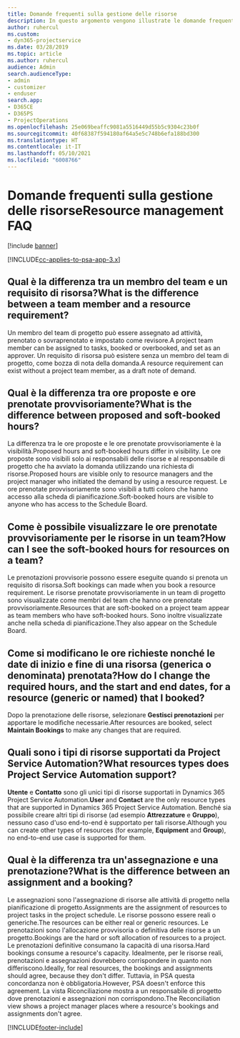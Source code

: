 ```yaml
---
title: Domande frequenti sulla gestione delle risorse
description: In questo argomento vengono illustrate le domande frequenti sulla gestione delle risorse.
author: ruhercul
ms.custom:
- dyn365-projectservice
ms.date: 03/28/2019
ms.topic: article
ms.author: ruhercul
audience: Admin
search.audienceType:
- admin
- customizer
- enduser
search.app:
- D365CE
- D365PS
- ProjectOperations
ms.openlocfilehash: 25e069beaffc9081a5516449d55b5c9304c23b0f
ms.sourcegitcommit: 40f68387f594180af64a5e5c748b6efa188bd300
ms.translationtype: HT
ms.contentlocale: it-IT
ms.lasthandoff: 05/10/2021
ms.locfileid: "6008766"
---
```

# <a name="resource-management-faq"></a><span data-ttu-id="cff7e-103">Domande frequenti sulla gestione delle risorse</span><span class="sxs-lookup"><span data-stu-id="cff7e-103">Resource management FAQ</span></span>

[!include [banner](../includes/psa-now-project-operations.md)]

[!INCLUDE[cc-applies-to-psa-app-3.x](../includes/cc-applies-to-psa-app-3x.md)]

## <a name="what-is-the-difference-between-a-team-member-and-a-resource-requirement"></a><span data-ttu-id="cff7e-104">Qual è la differenza tra un membro del team e un requisito di risorsa?</span><span class="sxs-lookup"><span data-stu-id="cff7e-104">What is the difference between a team member and a resource requirement?</span></span>

<span data-ttu-id="cff7e-105">Un membro del team di progetto può essere assegnato ad attività, prenotato o sovraprenotato e impostato come revisore.</span><span class="sxs-lookup"><span data-stu-id="cff7e-105">A project team member can be assigned to tasks, booked or overbooked, and set as an approver.</span></span> <span data-ttu-id="cff7e-106">Un requisito di risorsa può esistere senza un membro del team di progetto, come bozza di nota della domanda.</span><span class="sxs-lookup"><span data-stu-id="cff7e-106">A resource requirement can exist without a project team member, as a draft note of demand.</span></span> 

## <a name="what-is-the-difference-between-proposed-and-soft-booked-hours"></a><span data-ttu-id="cff7e-107">Qual è la differenza tra ore proposte e ore prenotate provvisoriamente?</span><span class="sxs-lookup"><span data-stu-id="cff7e-107">What is the difference between proposed and soft-booked hours?</span></span>

<span data-ttu-id="cff7e-108">La differenza tra le ore proposte e le ore prenotate provvisoriamente è la visibilità.</span><span class="sxs-lookup"><span data-stu-id="cff7e-108">Proposed hours and soft-booked hours differ in visibility.</span></span> <span data-ttu-id="cff7e-109">Le ore proposte sono visibili solo ai responsabili delle risorse e al responsabile di progetto che ha avviato la domanda utilizzando una richiesta di risorse.</span><span class="sxs-lookup"><span data-stu-id="cff7e-109">Proposed hours are visible only to resource managers and the project manager who initiated the demand by using a resource request.</span></span> <span data-ttu-id="cff7e-110">Le ore prenotate provvisoriamente sono visibili a tutti coloro che hanno accesso alla scheda di pianificazione.</span><span class="sxs-lookup"><span data-stu-id="cff7e-110">Soft-booked hours are visible to anyone who has access to the Schedule Board.</span></span>

## <a name="how-can-i-see-the-soft-booked-hours-for-resources-on-a-team"></a><span data-ttu-id="cff7e-111">Come è possibile visualizzare le ore prenotate provvisoriamente per le risorse in un team?</span><span class="sxs-lookup"><span data-stu-id="cff7e-111">How can I see the soft-booked hours for resources on a team?</span></span>

<span data-ttu-id="cff7e-112">Le prenotazioni provvisorie possono essere eseguite quando si prenota un requisito di risorsa.</span><span class="sxs-lookup"><span data-stu-id="cff7e-112">Soft bookings can made when you book a resource requirement.</span></span> <span data-ttu-id="cff7e-113">Le risorse prenotate provvisoriamente in un team di progetto sono visualizzate come membri del team che hanno ore prenotate provvisoriamente.</span><span class="sxs-lookup"><span data-stu-id="cff7e-113">Resources that are soft-booked on a project team appear as team members who have soft-booked hours.</span></span> <span data-ttu-id="cff7e-114">Sono inoltre visualizzate anche nella scheda di pianificazione.</span><span class="sxs-lookup"><span data-stu-id="cff7e-114">They also appear on the Schedule Board.</span></span>

## <a name="how-do-i-change-the-required-hours-and-the-start-and-end-dates-for-a-resource-generic-or-named-that-i-booked"></a><span data-ttu-id="cff7e-115">Come si modificano le ore richieste nonché le date di inizio e fine di una risorsa (generica o denominata) prenotata?</span><span class="sxs-lookup"><span data-stu-id="cff7e-115">How do I change the required hours, and the start and end dates, for a resource (generic or named) that I booked?</span></span>

<span data-ttu-id="cff7e-116">Dopo la prenotazione delle risorse, selezionare **Gestisci prenotazioni** per apportare le modifiche necessarie.</span><span class="sxs-lookup"><span data-stu-id="cff7e-116">After resources are booked, select **Maintain Bookings** to make any changes that are required.</span></span>

## <a name="what-resources-types-does-project-service-automation-support"></a><span data-ttu-id="cff7e-117">Quali sono i tipi di risorse supportati da Project Service Automation?</span><span class="sxs-lookup"><span data-stu-id="cff7e-117">What resources types does Project Service Automation support?</span></span>

<span data-ttu-id="cff7e-118">**Utente** e **Contatto** sono gli unici tipi di risorse supportati in Dynamics 365 Project Service Automation.</span><span class="sxs-lookup"><span data-stu-id="cff7e-118">**User** and **Contact** are the only resource types that are supported in Dynamics 365 Project Service Automation.</span></span> <span data-ttu-id="cff7e-119">Benché sia possibile creare altri tipi di risorse (ad esempio **Attrezzature** e **Gruppo**), nessuno caso d'uso end-to-end è supportato per tali risorse.</span><span class="sxs-lookup"><span data-stu-id="cff7e-119">Although you can create other types of resources (for example, **Equipment** and **Group**), no end-to-end use case is supported for them.</span></span>

## <a name="what-is-the-difference-between-an-assignment-and-a-booking"></a><span data-ttu-id="cff7e-120">Qual è la differenza tra un'assegnazione e una prenotazione?</span><span class="sxs-lookup"><span data-stu-id="cff7e-120">What is the difference between an assignment and a booking?</span></span>

<span data-ttu-id="cff7e-121">Le assegnazioni sono l'assegnazione di risorse alle attività di progetto nella pianificazione di progetto.</span><span class="sxs-lookup"><span data-stu-id="cff7e-121">Assignments are the assignment of resources to project tasks in the project schedule.</span></span> <span data-ttu-id="cff7e-122">Le risorse possono essere reali o generiche.</span><span class="sxs-lookup"><span data-stu-id="cff7e-122">The resources can be either real or generic resources.</span></span> <span data-ttu-id="cff7e-123">Le prenotazioni sono l'allocazione provvisoria o definitiva delle risorse a un progetto.</span><span class="sxs-lookup"><span data-stu-id="cff7e-123">Bookings are the hard or soft allocation of resources to a project.</span></span> <span data-ttu-id="cff7e-124">Le prenotazioni definitive consumano la capacità di una risorsa.</span><span class="sxs-lookup"><span data-stu-id="cff7e-124">Hard bookings consume a resource's capacity.</span></span> <span data-ttu-id="cff7e-125">Idealmente, per le risorse reali, prenotazioni e assegnazioni dovrebbero corrispondere in quanto non differiscono.</span><span class="sxs-lookup"><span data-stu-id="cff7e-125">Ideally, for real resources, the bookings and assignments should agree, because they don't differ.</span></span> <span data-ttu-id="cff7e-126">Tuttavia, in PSA questa concordanza non è obbligatoria.</span><span class="sxs-lookup"><span data-stu-id="cff7e-126">However, PSA doesn't enforce this agreement.</span></span> <span data-ttu-id="cff7e-127">La vista Riconciliazione mostra a un responsabile di progetto dove prenotazioni e assegnazioni non corrispondono.</span><span class="sxs-lookup"><span data-stu-id="cff7e-127">The Reconciliation view shows a project manager places where a resource's bookings and assignments don't agree.</span></span>


[!INCLUDE[footer-include](../includes/footer-banner.md)]